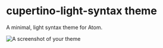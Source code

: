 # cupertino-light-syntax theme

A minimal, light syntax theme for Atom.

![A screenshot of your theme](/home/ms/Pictures/Screenshots/cupertino-light-scrot.jpg)
